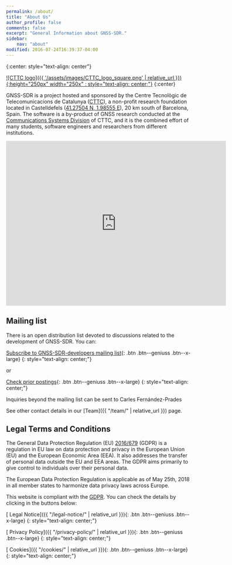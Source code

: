 ```yaml
---
permalink: /about/
title: "About Us"
author_profile: false
comments: false
excerpt: "General Information about GNSS-SDR."
sidebar:
    nav: "about"
modified: 2016-07-24T16:39:37-04:00
---
```


{:center: style="text-align: center"}

[![CTTC logo]({{ '/assets/images/CTTC_logo_square.png' | relative_url }}){:height="250px" width="250x" : style="text-align: center;"}](http://www.cttc.cat)
{:center}

GNSS-SDR is a project hosted and sponsored by the Centre Tecnol&ograve;gic de Telecomunicacions de Catalunya ([CTTC](http://www.cttc.cat)), a non-profit research foundation located in Castelldefels ([41.27504 N, 1.98555 E](https://maps.google.com/maps/place?q=cttc&hl=es&cid=7042995388158849575)), 20 km south of Barcelona, Spain.  The software is a by-product of GNSS research conducted at the [Communications Systems Division](http://systems.cttc.es/) of CTTC, and it is the combined effort of many students, software engineers and researchers from different institutions.

<div class="text-center">
<iframe src="https://www.google.com/maps/embed?pb=!1m14!1m8!1m3!1d5997.1091801719485!2d1.9877100000000003!3d41.275033!3m2!1i1024!2i768!4f13.1!3m3!1m2!1s0x0%3A0x61bdbefd79ec3227!2sCentre+Tecnol%C3%B2gic+de+Telecomunicacions+de+Catalunya+(CTTC)!5e0!3m2!1ses!2ses!4v1468193542395" width="600" height="450" frameborder="0" style="border:0" allowfullscreen></iframe>
</div>

## Mailing list

There is an open distribution list devoted to discussions related to the development of GNSS-SDR. You can:


[<i class="far fa-envelope fa-lg"></i> Subscribe to GNSS-SDR-developers mailing list](https://lists.sourceforge.net/lists/listinfo/gnss-sdr-developers){: .btn .btn--geniuss .btn--x-large}
{: style="text-align: center;"}

or

[<i class="fas fa-list-ul fa-lg"></i> Check prior postings](https://sourceforge.net/p/gnss-sdr/mailman/gnss-sdr-developers/){: .btn .btn--geniuss .btn--x-large}
{: style="text-align: center;"}



Inquiries beyond the mailing list can be sent to Carles Fern&aacute;ndez-Prades <a href="mailto:carles.fernandez@cttc.cat"><i class="far fa-fw fa-envelope" aria-hidden="true"></i> </a>

See other contact details in our [Team]({{ "/team/" | relative_url }}) page.


## Legal Terms and Conditions

The General Data Protection Regulation (EU) [2016/679](https://eur-lex.europa.eu/eli/reg/2016/679/oj) (GDPR) is a regulation in EU law on data protection and privacy in the European Union (EU) and the European Economic Area (EEA). It also addresses the transfer of personal data outside the EU and EEA areas. The GDPR aims primarily to give control to individuals over their personal data.

The European Data Protection Regulation is applicable as of May 25th, 2018 in all member states to harmonize data privacy laws across Europe.

This website is compliant with the [GDPR](https://gdpr-info.eu/). You can check the details by clicking in the buttons below:

[<i class="fas fa-balance-scale"></i> Legal Notice]({{ "/legal-notice/" | relative_url }}){: .btn .btn--geniuss .btn--x-large}
{: style="text-align: center;"}


[<i class="fas fa-user-secret"></i> Privacy Policy]({{ "/privacy-policy/" | relative_url }}){: .btn .btn--geniuss .btn--x-large}
{: style="text-align: center;"}


[<i class="fas fa-cookie"></i> Cookies]({{ "/cookies/" | relative_url }}){: .btn .btn--geniuss .btn--x-large}
{: style="text-align: center;"}
